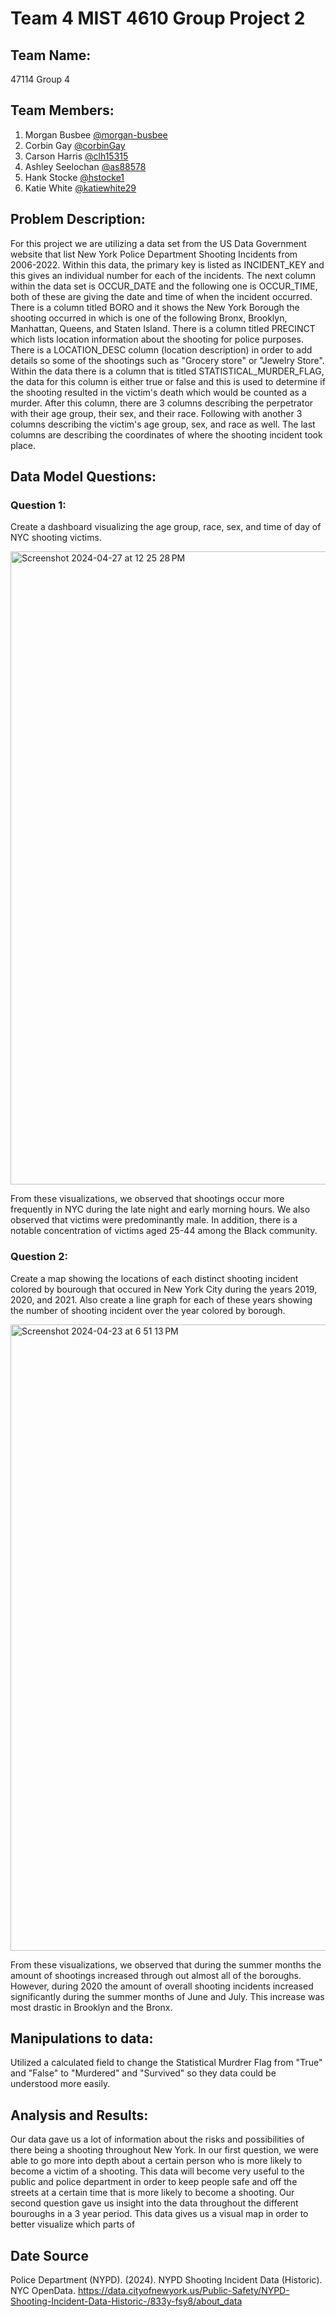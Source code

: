 # Team 4 MIST 4610 Group Project 2

## Team Name:
47114 Group 4

## Team Members: 
1. Morgan Busbee [@morgan-busbee](https://github.com/Morgan-Busbee)
2. Corbin Gay [@corbinGay](https://github.com/CorbinGay)
3. Carson Harris [@clh15315](https://github.com/clh15315)
4. Ashley Seelochan [@as88578](https://github.com/as88578)
5. Hank Stocke [@hstocke1](https://github.com/hstocke1)
6. Katie White [@katiewhite29](https://github.com/katiewhite29)

## Problem Description:
For this project we are utilizing a data set from the US Data Government website that list New York Police Department Shooting Incidents from 2006-2022. Within this data, the primary key is listed as INCIDENT_KEY and this gives an individual number for each of the incidents. The next column within the data set is OCCUR_DATE and the following one is OCCUR_TIME, both of these are giving the date and time of when the incident occurred. There is a column titled BORO and it shows the New York Borough the shooting occurred in which is one of the following Bronx, Brooklyn, Manhattan, Queens, and Staten Island. There is a column titled PRECINCT which lists location information about the shooting for police purposes. There is a LOCATION_DESC column (location description) in order to add details so some of the shootings such as "Grocery store" or "Jewelry Store". Within the data there is a column that is titled STATISTICAL_MURDER_FLAG, the data for this column is either true or false and this is used to determine if the shooting resulted in the victim's death which would be counted as a murder. After this column, there are 3 columns describing the perpetrator with their age group, their sex, and their race. Following with another 3 columns describing the victim's age group, sex, and race as well. The last columns are describing the coordinates of where the shooting incident took place. 

## Data Model Questions: 
### Question 1: 
Create a dashboard visualizing the age group, race, sex, and time of day of NYC shooting victims.

<img width="1013" alt="Screenshot 2024-04-27 at 12 25 28 PM" src="https://github.com/katiewhite29/4610-Project-2/assets/163003533/4eb9cb58-290a-4a84-9ef3-2f863468fcb7">


From these visualizations, we observed that shootings occur more frequently in NYC during the late night and early morning hours. We also observed that victims were predominantly male. In addition, there is a notable concentration of victims aged 25-44 among the Black community.  


### Question 2: 
Create a map showing the locations of each distinct shooting incident colored by bourough that occured in New York City during the years 2019, 2020, and 2021. Also create a line graph for each of these years showing the number of shooting incident over the year colored by borough. 

<img width="1002" alt="Screenshot 2024-04-23 at 6 51 13 PM" src="https://github.com/katiewhite29/4610-Project-2/assets/163003533/04ad038b-a2f2-49df-811e-3422cc1ea914">

From these visualizations, we observed that during the summer months the amount of shootings increased through out almost all of the boroughs. However, during 2020 the amount of overall shooting incidents increased significantly during the summer months of June and July. This increase was most drastic in Brooklyn and the Bronx. 

## Manipulations to data:
Utilized a calculated field to change the Statistical Murdrer Flag from "True" and "False" to "Murdered" and "Survived" so they data could be understood more easily. 

## Analysis and Results: 
Our data gave us a lot of information about the risks and possibilities of there being a shooting throughout New York. In our first question, we were able to go more into depth about a certain person who is more likely to become a victim of a shooting. This data will become very useful to the public and police department in order to keep people safe and off the streets at a certain time that is more likely to become a shooting. Our second question gave us insight into the data throughout the different bouroughs in a 3 year period. This data gives us a visual map in order to better visualize which parts of


## Date Source

Police Department (NYPD). (2024). NYPD Shooting Incident Data (Historic). NYC OpenData. https://data.cityofnewyork.us/Public-Safety/NYPD-Shooting-Incident-Data-Historic-/833y-fsy8/about_data

